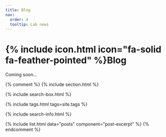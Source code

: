 ```yaml
---
title: Blog
nav:
  order: 4
  tooltip: Lab news
---
```


# {% include icon.html icon="fa-solid fa-feather-pointed" %}Blog

Coming soon...

{% comment %}
{% include section.html %}

{% include search-box.html %}

{% include tags.html tags=site.tags %}

{% include search-info.html %}

{% include list.html data="posts" component="post-excerpt" %}
{% endcomment %}

